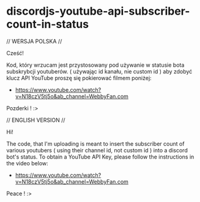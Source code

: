 # discordjs-youtube-api-subscriber-count-in-status
// WERSJA POLSKA //

Cześć! 

Kod, który wrzucam jest przystosowany pod używanie w statusie bota subskrybcji youtuberów. ( używając id kanału, nie custom id ) aby zdobyć klucz API YouTube proszę się pokierować filmem poniżej:

- https://www.youtube.com/watch?v=N18czV5tj5o&ab_channel=WebbyFan.com

Pozderki ! :>

// ENGLISH VERSION // 

Hi!

The code, that I'm uploading is meant to insert the subscriber count of various youtubers ( using their channel id, not custom id ) into a discord bot's status. To obtain a YouTube API Key, please follow the instructions in the video below:

- https://www.youtube.com/watch?v=N18czV5tj5o&ab_channel=WebbyFan.com

Peace ! :>
